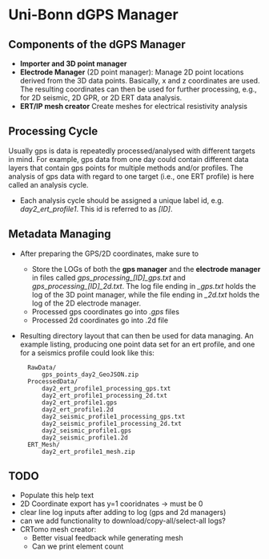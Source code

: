 # Uni-Bonn dGPS Manager

## Components of the dGPS Manager

* **Importer and 3D point manager**
* **Electrode Manager** (2D point manager): Manage 2D point locations derived from
  the 3D data points.
  Basically, x and z coordinates are used.
  The resulting coordinates can then be used for further processing, e.g., for
  2D seismic, 2D GPR, or 2D ERT data analysis.
* **ERT/IP mesh creator**
  Create meshes for electrical resistivity analysis

## Processing Cycle

Usually gps is data is repeatedly processed/analysed with different targets in mind.
For example, gps data from one day could contain different data layers that
contain gps points for multiple methods and/or profiles.
The analysis of gps data with regard to one target (i.e., one ERT profile) is
here called an analysis cycle.

* Each analysis cycle should be assigned a unique label id, e.g.
  *day2_ert_profile1*. This id is referred to as *[ID]*.

## Metadata Managing

* After preparing the GPS/2D coordinates, make sure to

	* Store the LOGs of both the **gps manager** and the **electrode manager**
	  in files called *gps_processing_[ID]_gps.txt* and
	  *gps_processing_[ID]_2d.txt*.
	  The log file ending in *_gps.txt* holds the log of the 3D point manager,
	  while the file ending in *_2d.txt* holds the log of the 2D electrode
	  manager.
	* Processed gps coordinates go into *.gps* files
	* Processed 2d coordinates go into .2d file

* Resulting directory layout that can then be used for data managing.
  An example listing, producing one point data set for an ert profile, and one
  for a seismics profile could look like this:

		RawData/
			gps_points_day2_GeoJSON.zip
		ProcessedData/
			day2_ert_profile1_processing_gps.txt
			day2_ert_profile1_processing_2d.txt
			day2_ert_profile1.gps
			day2_ert_profile1.2d
			day2_seismic_profile1_processing_gps.txt
			day2_seismic_profile1_processing_2d.txt
			day2_seismic_profile1.gps
			day2_seismic_profile1.2d
		ERT_Mesh/
			day2_ert_profile1_mesh.zip

## TODO

* Populate this help text
* 2D Coordinate export has y=1 cooridnates -> must be 0
* clear line log inputs after adding to log (gps and 2d managers)
* can we add functionality to download/copy-all/select-all logs?
* CRTomo mesh creator:
	* Better visual feedback while generating mesh
	* Can we print element count
